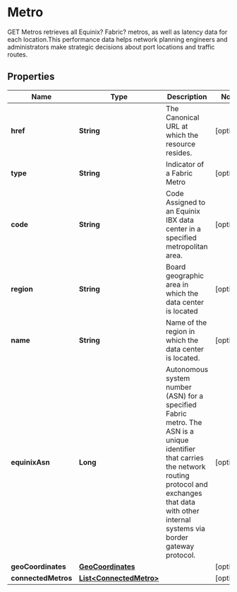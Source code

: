 

# Metro

GET Metros retrieves all Equinix? Fabric? metros, as well as latency data for each location.This performance data helps network planning engineers and administrators make strategic decisions about port locations and traffic routes.

## Properties

| Name | Type | Description | Notes |
|------------ | ------------- | ------------- | -------------|
|**href** | **String** | The Canonical URL at which the resource resides. |  [optional] |
|**type** | **String** | Indicator of a Fabric Metro |  [optional] |
|**code** | **String** | Code Assigned to an Equinix IBX data center in a specified metropolitan area. |  [optional] |
|**region** | **String** | Board geographic area in which the data center is located |  [optional] |
|**name** | **String** | Name of the region in which the data center is located. |  [optional] |
|**equinixAsn** | **Long** | Autonomous system number (ASN) for a specified Fabric metro. The ASN is a unique identifier that carries the network routing protocol and exchanges that data with other internal systems via border gateway protocol. |  [optional] |
|**geoCoordinates** | [**GeoCoordinates**](GeoCoordinates.md) |  |  [optional] |
|**connectedMetros** | [**List&lt;ConnectedMetro&gt;**](ConnectedMetro.md) |  |  [optional] |



